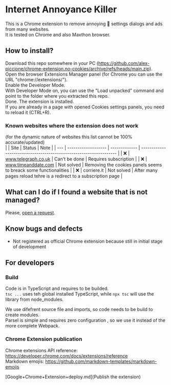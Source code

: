 # Internet Annoyance Killer

This is a Chrome extension to remove annoying :cookie: settings dialogs and ads from many websites.  
It is tested on Chrome and also Maxthon browser.

## How to install?

Download this repo somewhere in your PC (<https://github.com/alex-piccione/chrome-extension.no-cookies/archive/refs/heads/main.zip>).  
Open the browser Extensions Manager panel (for Chrome you can use the URL "chrome://extensions/").  
Enable the Developer Mode.  
With Developer Mode on, you can use the "Load unpacked" command and point to the folder where you extracted this repo.  
Done. The extension is installed.  
If you are already in a page with opened Cookies settings panels, you need to reload it (CTRL+R).
  
### Known websites where the extension does not work

(for the dynamic nature of websites this list cannot be 100% accurate/updated)  
|     | Site                | Status        | Note                                                               |
| --- | ------------------- | ------------- | ------------------------------------------------------------------ |
| :x: | www.telegraph.co.uk | Can't be done | Requires subscription                                              |
| :x: | www.timeanddate.com | Not solved    | Removing the cookies panels seems to breack some functionalities   |
| :x: | corriere.it         | Not solved    | After many pages reload tehre is a redirect to a subscription page |

## What can I do if I found a website that is not managed?

Please, [open a request](https://github.com/alex-piccione/chrome-extension.no-cookies/issues/new?title=Suggest%20of%20website%20to%20manage&body=Hi,%20I%27d%20like%20that%20this%20extension%20manage%20this%20website:%20...%20Thank%20you.).

## Know bugs and defects

- Not registered as official Chrome extension because still in initial stage of development

## For developers

### Build

Code is in TypeScript and requires to be builded.  
``tsc ...`` uses teh global installed TypeScript, 
while ``npx tsc`` will use the library from node_modules.  
  
We use difefrent source file and imports, so code needs to be build to create modules.  
Parsel is simple and requires zero configuration , so we use it instead of the more complete  Webpack.  

### Chrome Extension publication

Chrome extensions API reference: https://developer.chrome.com/docs/extensions/reference  
Markdown emojis: https://github.com/markdown-templates/markdown-emojis  

[Google+Chrome+Extension+deploy.md](Publish the extension)
